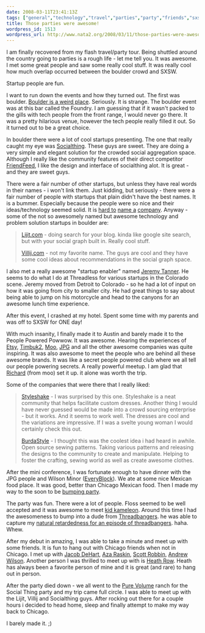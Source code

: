 ```yaml
---
date: 2008-03-11T23:41:13Z
tags: ["general","technology","travel","parties","party","friends","sxsw","startups","traveling"]
title: Those parties were awesome!
wordpress_id: 1513
wordpress_url: http://www.nata2.org/2008/03/11/those-parties-were-awesome/
---
```


I am finally recovered from my flash travel/party tour. Being shuttled around the country going to parties is a rough life - let me tell you. It was awesome. I met some great people and saw some really cool stuff. It was really cool how much overlap occurred between the boulder crowd and SXSW.

Startup people are fun.

I want to run down the events and how they turned out. The first was boulder. <a href="http://www.keepboulderweird.org/">Boulder is a weird place</a>. Seriously. It is strange. The boulder event was at this bar called the Foundry. I am guessing that if it wasn't packed to the gills with tech people from the front range, I would never go there. It was a pretty hilarious venue, however the tech people really filled it out. So it turned out to be a great choice.

In boulder there were a lot of cool startups presenting. The one that really caught my eye was <a href="http://socialthing.com">Socialthing</a>. These guys are sweet. They are doing a very simple and elegant solution for the crowded social aggregation space. Although I really like the community features of their direct competitor <a href="http://friendfeed.com">FriendFeed</a>, I like the design and interface of socialthing alot. It is great - and they are sweet guys.

There were a fair number of other startups, but unless they have real words in their names - i won't link them. Just kidding, but seriously - there were a fair number of people with startups that plain didn't have the best names. It is a bummer. Especially because the people were so nice and their ideas/technology seemed solid. It is <a href="http://deliberately-different.blogspot.com/2006/02/how-they-named-companies.html">hard to</a> <a href="http://www.salon.com/media/col/shal/1999/11/30/naming/print.html">name a</a> <a href="http://blog.guykawasaki.com/2006/02/the_name_game.html">company</a>. Anyway - some of the not so awesomely named but awesome technology and problem solution startups in boulder are:
<blockquote><a href="http://Lijit.com">Lijit.com</a> - doing search for your blog. kinda like google site search, but with your social graph built in. Really cool stuff.

<a href="http://Villij.com">Villij.com</a> - not my favorite name. The guys are cool and they have some cool ideas about recommendations in the social graph space.</blockquote>
I also met a really awesome "startup enabler" named <a href="http://jeremytanner.com/">Jeremy Tanner</a>. He seems to do what I do at Threadless for various startups in the Colorado scene. Jeremy moved from Detroit to Colorado - so he had a lot of input on how it was going from city to smaller city. He had great things to say about being able to jump on his motorcycle and head to the canyons for an awesome lunch time experience.

After this event, I crashed at my hotel. Spent some time with my parents and was off to SXSW for ONE day!

With much insanity, I finally made it to Austin and barely made it to the People Powered Powwow. It was awesome. Hearing the experiences of <a href="http://etsy.com">Etsy</a>, <a href="http://www.timbuk2.com/tb2/products/bagbuilder">Timbuk2</a>, <a href="http://moo.com/">Moo</a>, <a href="http://www.jpgmag.com/">JPG</a> and all the other awesome companies was quite inspiring. It was also awesome to meet the people who are behind all these awesome brands. It was like a secret people powered club where we all tell our people powering secrets. A really powerful meetup. I am glad that <a href="http://richardmoross.com/">Richard</a> (from moo) set it up. it alone was worth the trip.

Some of the companies that were there that I really liked:
<blockquote><a href="http://styleshake.com/user/">Styleshake</a> - I was surprised by this one. Styleshake is a neat community that helps facilitate custom dresses. Another thing I would have never guessed would be made into a crowd sourcing enterprise - but it works. And it seems to work well. The dresses are cool and the variations are impressive. If I was a svelte young woman I would certainly check this out.

<a href="http://www.burdastyle.com/">BurdaStyle</a> - I thought this was the coolest idea i had heard in awhile. Open source sewing patterns. Taking various patterns and releasing the designs to the community to create and manipulate. Helping to foster the crafting, sewing world as well as create awesome clothes.</blockquote>
After the mini conference, I was fortunate enough to have dinner with the JPG people and  Wilson Minor (<a href="http://everyblock.com">EveryBlock</a>). We ate at some nice Mexican food place. It was good, better than Chicago Mexican food. Then I made my way to the soon to be <a href="http://upcoming.yahoo.com/event/430139/">bumping party</a>.

The party was fun. There were a lot of people. Floss seemed to be well accepted and it was awesome to meet <a href="http://www.kidkameleon.com/">kid kameleon</a>. Around this time I had the awesomeness to bump into a dude from <a href="http://www.threadbanger.com/">Threadbangers</a>. he was able to capture my <a href="http://www.threadbanger.com/episode/SXSW_20080310">natural retardedness for an episode of threadbangers</a>. haha. Whew.

After my debut in amazing, I was able to take a minute and meet up with some friends. It is fun to hang out with Chicago friends when not in Chicago. I met up with <a href="http://jacobdehart.com">Jacob DeHart</a>, <a href="http://bloxes.com/">Aza Raskin</a>, <a href="http://www.srobbin.com/">Scott Robbin</a>, <a href="http://www.humanized.com/about/">Andrew Wilson</a>. Another person I was thrilled to meet up with is <a href="http://mediadiet.net/">Heath Row</a>. Heath has always been a favorite person of mine and it is great (and rare) to hang out in person.

After the party died down - we all went to the <a href="http://PureVolume.com">Pure Volume</a> ranch for the Social Thing party and my trip came full circle. I was able to meet up with the Lijit, Villij and Socialthing guys. After rocking out there for a couple hours i decided to head home, sleep and finally attempt to make my way back to Chicago.

I barely made it. ;)
